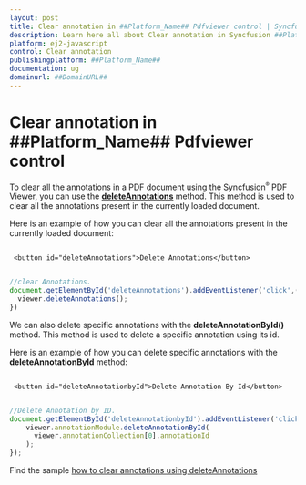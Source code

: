 ```yaml
---
layout: post
title: Clear annotation in ##Platform_Name## Pdfviewer control | Syncfusion
description: Learn here all about Clear annotation in Syncfusion ##Platform_Name## Pdfviewer control of Syncfusion Essential JS 2 and more.
platform: ej2-javascript
control: Clear annotation 
publishingplatform: ##Platform_Name##
documentation: ug
domainurl: ##DomainURL##
---
```


# Clear annotation in ##Platform_Name## Pdfviewer control

To clear all the annotations in a PDF document using the Syncfusion<sup style="font-size:70%">&reg;</sup> PDF Viewer, you can use the [**deleteAnnotations**](https://helpej2.syncfusion.com/documentation/api/pdfviewer/#deleteannotations) method. This method is used to clear all the annotations present in the currently loaded document.

Here is an example of how you can clear all the annotations present in the currently loaded document:

```

 <button id="deleteAnnotations">Delete Annotations</button>

```

```javascript

//clear Annotations.
document.getElementById('deleteAnnotations').addEventListener('click',()=> {
  viewer.deleteAnnotations();
})

```

We can also delete specific annotations with the **deleteAnnotationById()** method. This method is used to delete a specific annotation using its id.

Here is an example of how you can delete specific annotations with the **deleteAnnotationById** method:

```

 <button id="deleteAnnotationbyId">Delete Annotation By Id</button>

```

```javascript

//Delete Annotation by ID.
document.getElementById('deleteAnnotationbyId').addEventListener('click', () => {
    viewer.annotationModule.deleteAnnotationById(
      viewer.annotationCollection[0].annotationId
    );
});

```

Find the sample [how to clear annotations using deleteAnnotations](https://stackblitz.com/edit/js-mctbeq?file=index.js)